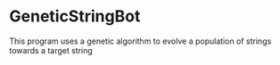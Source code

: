 # GeneticStringBot
This program uses a genetic algorithm to evolve a population of strings towards a target string
